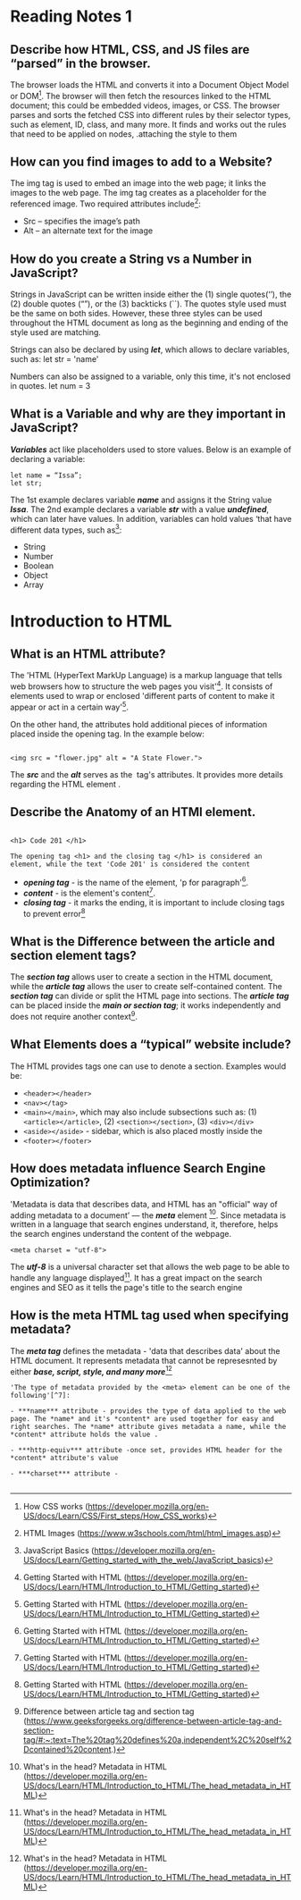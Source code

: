 # Reading Notes 1

## Describe how HTML, CSS, and JS files are “parsed” in the browser.

The browser loads the HTML and converts it into a Document Object Model or DOM[^1]. 
The browser will then fetch the resources linked to the HTML document; this could be embedded videos, images, or CSS. 
The browser parses and sorts the fetched CSS into different rules by their selector types, such as element, ID, class, and many more. 
It finds and works out the rules that need to be applied on nodes, .attaching the style to them


## How can you find images to add to a Website?

The img tag is used to embed an image into the web page; it links the images to the web page. The img tag creates as a placeholder for the referenced image. Two required attributes include[^2]:
-	Src – specifies the image’s path
-	Alt – an alternate text for the image


## How do you create a String vs a Number in JavaScript?

Strings in JavaScript can be written inside either the (1) single quotes(‘’), the (2) double quotes (“”), or the (3) backticks (``). The quotes style used must be the same on both sides. However, these three styles can be used throughout the HTML document as long as the beginning and ending of the style used are matching.

Strings can also be declared by using ***let***, which allows to declare variables, such as:
  let str = 'name'
  
Numbers can also be assigned to a variable, only this time, it's not enclosed in quotes.
  let num = 3
  
  
  
## What is a Variable and why are they important in JavaScript?

***Variables*** act like placeholders used to store values. Below is an example of declaring a variable:
```
let name = “Issa”;    
let str;   
```

The 1st example declares variable ***name*** and assigns it the String value ***Issa***. 
The 2nd example declares a variable ***str*** with a value ***undefined***, which can later have values. 
In addition, variables can hold values ‘that have different data types, such as[^4]:
- String
- Number
- Boolean
- Object
- Array



# Introduction to HTML

## What is an HTML attribute?

The 'HTML (HyperText MarkUp Language) is a markup language that tells web browsers how to structure the web pages you visit'[^5]. It consists of elements used to wrap or enclosed 'different parts of content to make it appear or act in a certain way'[^5]. 

On the other hand, the attributes hold additional pieces of information placed inside the opening tag. In the example below:

``` 

<img src = "flower.jpg" alt = "A State Flower."> 

```

The ***src*** and the ***alt*** serves as the <img> tag's attributes. It provides more details regarding the HTML element <img>.


## Describe the Anatomy of an HTMl element.

``` 

<h1> Code 201 </h1>

The opening tag <h1> and the closing tag </h1> is considered an element, while the text 'Code 201' is considered the content

```
- ***opening tag*** - is the name of the element, 'p for paragraph'[^5].
- ***content*** - is the element's content[^5].
- ***closing tag*** - it marks the ending, it is important to include closing tags to prevent error[^5]


        
## What is the Difference between the article and section element tags?

The ***section tag***  allows user to create a section in the HTML document, while the ***article tag*** allows the user to create self-contained content. The ***section tag*** can divide or split the HTML page into sections. The ***article tag*** can be placed inside the ***main or section tag***; it works independently and does not require another context[^3].


## What Elements does a “typical” website include?
The HTML provides tags one can use to denote a section. Examples would be:
-	```<header></header>```
-	```<nav></tag>```
-	```<main></main>```, which may also include subsections such as: (1) ```<article></article>```, (2) ```<section></section>```, (3) ```<div></div>```
- ```<aside></aside>``` - sidebar, which is also placed mostly inside the <main></main>
- ```<footer></footer>```


## How does metadata influence Search Engine Optimization?

'Metadata is data that describes data, and HTML has an "official" way of adding metadata to a document’ — the ***meta*** element [^6]. Since metadata is written in a language that search engines understand, it, therefore, helps the search engines understand the content of the webpage.

```
<meta charset = "utf-8">

```
The ***utf-8*** is a universal character set that allows the web page to be able to handle any language displayed[^6]. It has a great impact on the search engines and SEO as it tells the page's title to the search engine 


## How is the meta HTML tag used when specifying metadata?

The ***meta tag*** defines the metadata - 'data that describes data' about the HTML document. It represents metadata that cannot be represesnted by either ***base, script, style, and many more***[^6]

```
'The type of metadata provided by the <meta> element can be one of the following'[^7]:

- ***name*** attribute - provides the type of data applied to the web page. The *name* and it's *content* are used together for easy and right searches. The *name* attribute gives metadata a name, while the *content* attribute holds the value .

- ***http-equiv*** attribute -once set, provides HTML header for the *content* attribute's value

- ***charset*** attribute - 


```


[^1]: How CSS works (https://developer.mozilla.org/en-US/docs/Learn/CSS/First_steps/How_CSS_works)
[^2]: HTML Images (https://www.w3schools.com/html/html_images.asp)
[^3]: Difference between article tag and section tag (https://www.geeksforgeeks.org/difference-between-article-tag-and-section-tag/#:~:text=The%20tag%20defines%20a,independent%2C%20self%2Dcontained%20content.)
[^4]: JavaScript Basics (https://developer.mozilla.org/en-US/docs/Learn/Getting_started_with_the_web/JavaScript_basics)
[^5]: Getting Started with HTML (https://developer.mozilla.org/en-US/docs/Learn/HTML/Introduction_to_HTML/Getting_started)
[^6]: What's in the head? Metadata in HTML (https://developer.mozilla.org/en-US/docs/Learn/HTML/Introduction_to_HTML/The_head_metadata_in_HTML)
[^7]: The metadata element (https://developer.mozilla.org/en-US/docs/Web/HTML/Element/meta)





  
